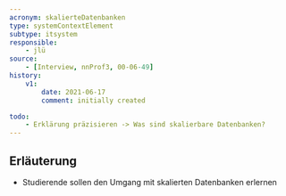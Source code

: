 ```yaml
---
acronym: skalierteDatenbanken
type: systemContextElement
subtype: itsystem
responsible:
    - jlü
source:
    - [Interview, nnProf3, 00-06-49]
history:
    v1:
        date: 2021-06-17
        comment: initially created

todo:
    - Erklärung präzisieren -> Was sind skalierbare Datenbanken? 
---
```



## Erläuterung
* Studierende sollen den Umgang mit skalierten Datenbanken erlernen
